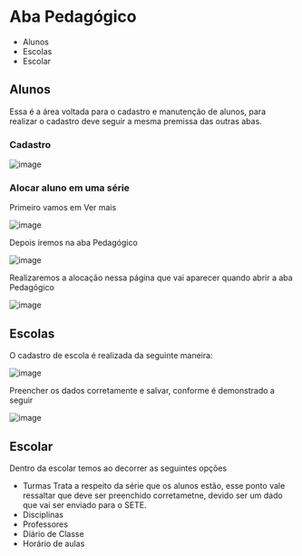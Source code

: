 # Aba Pedagógico 
* Alunos
* Escolas
* Escolar

## Alunos
Essa é a área voltada para o cadastro e manutenção de alunos, para realizar o cadastro deve seguir a mesma premissa das outras abas.

### Cadastro
![image](https://github.com/user-attachments/assets/6dd7e274-b014-4f10-a320-29ad49279c80)

### Alocar aluno em uma série

Primeiro vamos em Ver mais

![image](https://github.com/user-attachments/assets/239051f9-6389-4250-b6ea-7ebb0f2fa46a)

Depois iremos na aba Pedagógico

![image](https://github.com/user-attachments/assets/5a68ac3a-ed4a-4a5d-b27f-c04aec805b41)

Realizaremos a alocação nessa página que vai aparecer quando abrir a aba Pedagógico

![image](https://github.com/user-attachments/assets/0b84e233-f401-4ec4-8f7b-7b7d377d12fa)

## Escolas

O cadastro de escola é realizada da seguinte maneira:

![image](https://github.com/user-attachments/assets/380bc3ae-f53e-4080-bb11-ca9495b4109d)

Preencher os dados corretamente e salvar, conforme é demonstrado a seguir

![image](https://github.com/user-attachments/assets/c8be25d9-373c-49ec-bf81-f033a948a0cf)

## Escolar 
Dentro da escolar temos ao decorrer as seguintes opções
* Turmas
Trata a respeito da série que os alunos estão, esse ponto vale ressaltar que deve ser preenchido corretametne, devido ser um dado que vai ser enviado para o SETE.
* Disciplinas
* Professores
* Diário de Classe
* Horário de aulas

 
